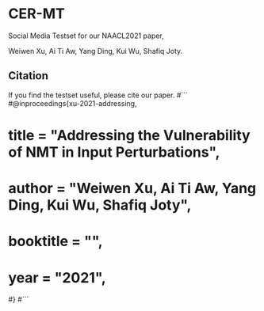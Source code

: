 # CER-MT

Social Media Testset for our NAACL2021 paper,

Weiwen Xu, Ai Ti Aw, Yang Ding, Kui Wu, Shafiq Joty.

## Citation

If you find the testset useful, please cite our paper.
#```
#@inproceedings{xu-2021-addressing,
#    title = "Addressing the Vulnerability of NMT in Input Perturbations",
#    author = "Weiwen Xu, Ai Ti Aw, Yang Ding, Kui Wu, Shafiq Joty",
#    booktitle = "",
#    year = "2021",
#}
#```

